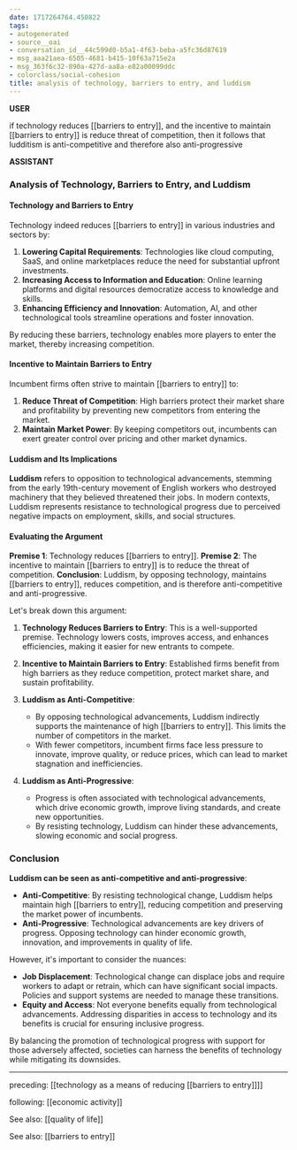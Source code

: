 ```yaml
---
date: 1717264764.450822
tags:
- autogenerated
- source__oai
- conversation_id__44c599d0-b5a1-4f63-beba-a5fc36d87619
- msg_aaa21aea-6505-4681-b415-10f63a715e2a
- msg_363f6c32-890a-427d-aa8a-e82a00099ddc
- colorclass/social-cohesion
title: analysis of technology, barriers to entry, and luddism
---
```


**USER**

if technology reduces [[barriers to entry]], and the incentive to maintain [[barriers to entry]] is reduce threat of competition, then it follows that ludditism is anti-competitive and therefore also anti-progressive


**ASSISTANT**

### Analysis of Technology, Barriers to Entry, and Luddism

#### Technology and Barriers to Entry

Technology indeed reduces [[barriers to entry]] in various industries and sectors by:
1. **Lowering Capital Requirements**: Technologies like cloud computing, SaaS, and online marketplaces reduce the need for substantial upfront investments.
2. **Increasing Access to Information and Education**: Online learning platforms and digital resources democratize access to knowledge and skills.
3. **Enhancing Efficiency and Innovation**: Automation, AI, and other technological tools streamline operations and foster innovation.

By reducing these barriers, technology enables more players to enter the market, thereby increasing competition.

#### Incentive to Maintain Barriers to Entry

Incumbent firms often strive to maintain [[barriers to entry]] to:
1. **Reduce Threat of Competition**: High barriers protect their market share and profitability by preventing new competitors from entering the market.
2. **Maintain Market Power**: By keeping competitors out, incumbents can exert greater control over pricing and other market dynamics.

#### Luddism and Its Implications

**Luddism** refers to opposition to technological advancements, stemming from the early 19th-century movement of English workers who destroyed machinery that they believed threatened their jobs. In modern contexts, Luddism represents resistance to technological progress due to perceived negative impacts on employment, skills, and social structures.

#### Evaluating the Argument

**Premise 1**: Technology reduces [[barriers to entry]].
**Premise 2**: The incentive to maintain [[barriers to entry]] is to reduce the threat of competition.
**Conclusion**: Luddism, by opposing technology, maintains [[barriers to entry]], reduces competition, and is therefore anti-competitive and anti-progressive.

Let's break down this argument:

1. **Technology Reduces Barriers to Entry**: This is a well-supported premise. Technology lowers costs, improves access, and enhances efficiencies, making it easier for new entrants to compete.

2. **Incentive to Maintain Barriers to Entry**: Established firms benefit from high barriers as they reduce competition, protect market share, and sustain profitability.

3. **Luddism as Anti-Competitive**:
   - By opposing technological advancements, Luddism indirectly supports the maintenance of high [[barriers to entry]]. This limits the number of competitors in the market.
   - With fewer competitors, incumbent firms face less pressure to innovate, improve quality, or reduce prices, which can lead to market stagnation and inefficiencies.

4. **Luddism as Anti-Progressive**:
   - Progress is often associated with technological advancements, which drive economic growth, improve living standards, and create new opportunities.
   - By resisting technology, Luddism can hinder these advancements, slowing economic and social progress.

### Conclusion

**Luddism can be seen as anti-competitive and anti-progressive**:
- **Anti-Competitive**: By resisting technological change, Luddism helps maintain high [[barriers to entry]], reducing competition and preserving the market power of incumbents.
- **Anti-Progressive**: Technological advancements are key drivers of progress. Opposing technology can hinder economic growth, innovation, and improvements in quality of life.

However, it's important to consider the nuances:
- **Job Displacement**: Technological change can displace jobs and require workers to adapt or retrain, which can have significant social impacts. Policies and support systems are needed to manage these transitions.
- **Equity and Access**: Not everyone benefits equally from technological advancements. Addressing disparities in access to technology and its benefits is crucial for ensuring inclusive progress.

By balancing the promotion of technological progress with support for those adversely affected, societies can harness the benefits of technology while mitigating its downsides.


---

preceding: [[technology as a means of reducing [[barriers to entry]]]]  


following: [[economic activity]]

See also: [[quality of life]]


See also: [[barriers to entry]]